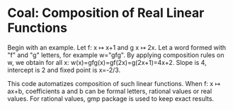 # Coal: Composition of Real Linear Functions

Begin with an example. Let f: x ↦ x+1 and g x ↦ 2x.
Let a word formed with "f" and "g" letters, for example w="gfg".
By applying composition rules on w, we obtain for all x: w(x)=gfg(x)=gf(2x)=g(2x+1)=4x+2.
Slope is 4, intercept is 2 and fixed point is x=-2/3.

This code automatizes composition of such linear functions.
When f: x ↦ ax+b, coefficients a and b can be formal letters, rational values or real values.
For rational values, gmp package is used to keep exact results.



